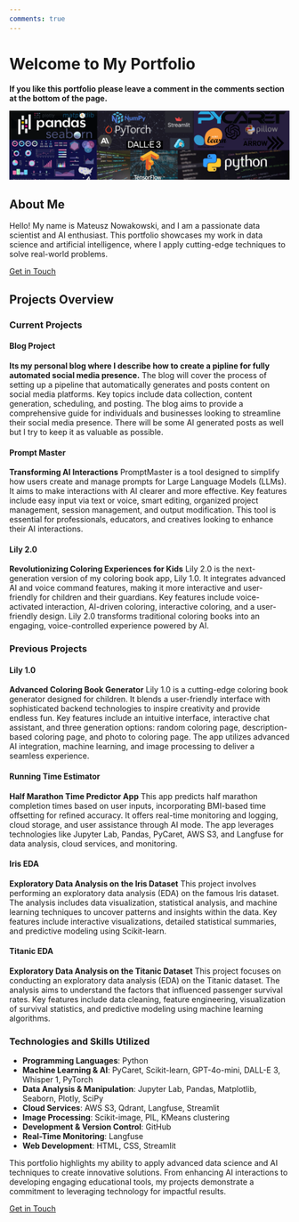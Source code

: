 ```yaml
---
comments: true
---
```



# Welcome to My Portfolio

**If you like this portfolio please leave a comment in the comments section at the bottom of the page.**


![portfolio_wallpaper_6](images/portfolio_wallpaper_6.png)
## About Me

Hello! My name is Mateusz Nowakowski, and I am a passionate data scientist and AI enthusiast. This portfolio showcases my work in data science and artificial intelligence, where I apply cutting-edge techniques to solve real-world problems.



<a href="https://mateusznowakowski2024.github.io/ds_ai_portfolio/contact/" class="md-button md-button--primary">Get in Touch</a>

## Projects Overview



### Current Projects

#### Blog Project
**Its my personal blog where I describe how to create a pipline for fully automated social media presence.**
The blog will cover the process of setting up a pipeline that automatically generates and posts content on social media platforms. Key topics include data collection, content generation, scheduling, and posting. The blog aims to provide a comprehensive guide for individuals and businesses looking to streamline their social media presence. There will be some AI generated posts as well but I try to keep it as valuable as possible.

#### Prompt Master
**Transforming AI Interactions**
PromptMaster is a tool designed to simplify how users create and manage prompts for Large Language Models (LLMs). It aims to make interactions with AI clearer and more effective. Key features include easy input via text or voice, smart editing, organized project management, session management, and output modification. This tool is essential for professionals, educators, and creatives looking to enhance their AI interactions.

#### Lily 2.0
**Revolutionizing Coloring Experiences for Kids**
Lily 2.0 is the next-generation version of my coloring book app, Lily 1.0. It integrates advanced AI and voice command features, making it more interactive and user-friendly for children and their guardians. Key features include voice-activated interaction, AI-driven coloring, interactive coloring, and a user-friendly design. Lily 2.0 transforms traditional coloring books into an engaging, voice-controlled experience powered by AI.

### Previous Projects

#### Lily 1.0
**Advanced Coloring Book Generator**
Lily 1.0 is a cutting-edge coloring book generator designed for children. It blends a user-friendly interface with sophisticated backend technologies to inspire creativity and provide endless fun. Key features include an intuitive interface, interactive chat assistant, and three generation options: random coloring page, description-based coloring page, and photo to coloring page. The app utilizes advanced AI integration, machine learning, and image processing to deliver a seamless experience.

#### Running Time Estimator
**Half Marathon Time Predictor App**
This app predicts half marathon completion times based on user inputs, incorporating BMI-based time offsetting for refined accuracy. It offers real-time monitoring and logging, cloud storage, and user assistance through AI mode. The app leverages technologies like Jupyter Lab, Pandas, PyCaret, AWS S3, and Langfuse for data analysis, cloud services, and monitoring.

#### Iris EDA
**Exploratory Data Analysis on the Iris Dataset**
This project involves performing an exploratory data analysis (EDA) on the famous Iris dataset. The analysis includes data visualization, statistical analysis, and machine learning techniques to uncover patterns and insights within the data. Key features include interactive visualizations, detailed statistical summaries, and predictive modeling using Scikit-learn.

#### Titanic EDA
**Exploratory Data Analysis on the Titanic Dataset**
This project focuses on conducting an exploratory data analysis (EDA) on the Titanic dataset. The analysis aims to understand the factors that influenced passenger survival rates. Key features include data cleaning, feature engineering, visualization of survival statistics, and predictive modeling using machine learning algorithms.

### Technologies and Skills Utilized

- **Programming Languages**: Python
- **Machine Learning & AI**: PyCaret, Scikit-learn, GPT-4o-mini, DALL-E 3, Whisper 1, PyTorch
- **Data Analysis & Manipulation**: Jupyter Lab, Pandas, Matplotlib, Seaborn, Plotly, SciPy
- **Cloud Services**: AWS S3, Qdrant, Langfuse, Streamlit
- **Image Processing**: Scikit-image, PIL, KMeans clustering
- **Development & Version Control**: GitHub
- **Real-Time Monitoring**: Langfuse
- **Web Development**: HTML, CSS, Streamlit

This portfolio highlights my ability to apply advanced data science and AI techniques to create innovative solutions. From enhancing AI interactions to developing engaging educational tools, my projects demonstrate a commitment to leveraging technology for impactful results.

<a href="https://mateusznowakowski2024.github.io/ds_ai_portfolio/contact/" class="md-button md-button--primary">Get in Touch</a>




